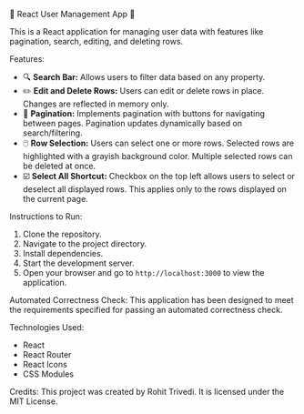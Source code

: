 🚀 React User Management App 🚀

This is a React application for managing user data with features like pagination, search, editing, and deleting rows.

Features:
- 🔍 **Search Bar:** Allows users to filter data based on any property.
- ✏️ **Edit and Delete Rows:** Users can edit or delete rows in place. Changes are reflected in memory only.
- 📄 **Pagination:** Implements pagination with buttons for navigating between pages. Pagination updates dynamically based on search/filtering.
- 🖱️ **Row Selection:** Users can select one or more rows. Selected rows are highlighted with a grayish background color. Multiple selected rows can be deleted at once.
- ☑️ **Select All Shortcut:** Checkbox on the top left allows users to select or deselect all displayed rows. This applies only to the rows displayed on the current page.

Instructions to Run:
1. Clone the repository.
2. Navigate to the project directory.
3. Install dependencies.
4. Start the development server.
5. Open your browser and go to `http://localhost:3000` to view the application.

Automated Correctness Check:
This application has been designed to meet the requirements specified for passing an automated correctness check.

Technologies Used:
- React
- React Router
- React Icons
- CSS Modules

Credits:
This project was created by Rohit Trivedi. It is licensed under the MIT License.

